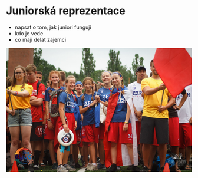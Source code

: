 # Juniorská reprezentace

- napsat o tom, jak juniori funguji
- kdo je vede
- co maji delat zajemci


![](assets/img/pages/repre/2019_juniori_team.jpg)

